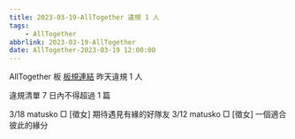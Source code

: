 ```yaml
---
title: 2023-03-19-AllTogether 違規 1 人
tags:
    - AllTogether
abbrlink: 2023-03-19-AllTogether
date: AllTogether-2023-03-19 12:00:00
---
```

AllTogether 板 [板規連結](https://www.ptt.cc/bbs/AllTogether/M.1643211430.A.5FB.html)
昨天違規 1 人
<!-- more -->

違規清單
7 日內不得超過 1 篇

3/18 matusko □ [徵女] 期待遇見有緣的好隊友
3/12 matusko □ [徵女] 一個適合彼此的緣分